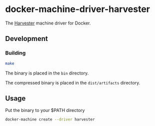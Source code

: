 docker-machine-driver-harvester
========

The [Harvester](https://github.com/harvester/harvester) machine driver for Docker.


## Development

### Building
```bash
make
```

The binary is placed in the `bin` directory.

The compressed binary is placed in the `dist/artifacts` directory.


## Usage

Put the binary to your $PATH directory

```bash
docker-machine create --driver harvester
```
